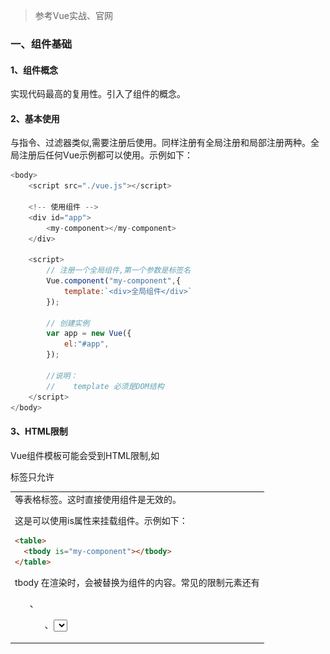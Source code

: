 > 参考Vue实战、官网

### 一、组件基础

#### 1、组件概念

实现代码最高的复用性。引入了组件的概念。

#### 2、基本使用

与指令、过滤器类似,需要注册后使用。同样注册有全局注册和局部注册两种。全局注册后任何Vue示例都可以使用。示例如下：

```js
<body>
    <script src="./vue.js"></script>

    <!-- 使用组件 -->
    <div id="app">
        <my-component></my-component>
    </div>
    
    <script>
        // 注册一个全局组件,第一个参数是标签名
        Vue.component("my-component",{
            template:`<div>全局组件</div>`
        });

        // 创建实例
        var app = new Vue({
            el:"#app",
        });

        //说明：
        //    template 必须是DOM结构
    </script>
</body>
```

#### 3、HTML限制

Vue组件模板可能会受到HTML限制,如<table>标签只允许<tr><td>等表格标签。这时直接使用组件是无效的。

这是可以使用is属性来挂载组件。示例如下：

```html
<table>
  <tbody is="my-component"></tbody>
</table>
```

tbody 在渲染时，会被替换为组件的内容。常见的限制元素还有<ul>、<ol>、<select>。

#### 4、数据选项
- data必须被定义为一个函数。
- data函数的返回值为一个对象

示例：
```js
<body>
    <script src="./vue.js"></script>

    <!-- 使用组件 -->
    <div id="app">
        <my-component></my-component>
        <my-component></my-component>
        <my-component></my-component>
    </div>
    
    <script>
        // 注册一个全局组件,第一个参数是标签名
        Vue.component("my-component",{
            template:`<button @click="counter++">{{counter}}</button>`,
            data: function(){
                return {counter:0};
            }
        });

        // 创建实例
        var app = new Vue({
            el:"#app",
        });

        //说明：
        //    data必须被定义为一个函数。
        //    data函数的返回值为一个对象
    </script>
</body>
```

###  二、props传递数据

#### 1、基本使用

**1)基本示例**

`父组件`向`子组件` 正向传递数据的过程通过props来实现。props的取值可以是字符串数组或者对象。

示例如下：

```html
<body>
    <script src="./vue.js"></script>

    <div id="app">
        <my-component message="来自父组件的数据"></my-component>
    </div>
    
    <script>
        Vue.component("my-component",{
            template:`<div>{{message}}</div>`,
            props:['message'],
        });

        var app = new Vue({
            el:"#app",
        });
    </script>
</body>
```

渲染结果为：

```html
<div id="app"><div>来自父组件的数据</div></div>
```

**2)注意事项**

由于HTML特性不区分大小写，当使用DOM模板时,驼峰命名的props名称要转为短横杠命名。

```html
props:["warningText"]
<my-component warning-text="提示信息"></my-component>
```

如果使用的是字符串模板可以忽略这些限制。

**3)动态props**

来自父组件的动态数据可以使用指令`v-bind`来动态绑定props的值。

示例：使用v-model绑定数据。父组件的数据子组件实时响应并更新模板。

```html
<body>
    <script src="./vue.js"></script>

    <div id="app">
        <input type="text" v-model="parentMessage">
        <my-component :message="parentMessage"></my-component>
    </div>
    
    <script>
        Vue.component("my-component",{
            template:`<div>{{message}}</div>`,
            props:['message'],
        });

        var app = new Vue({
            el:"#app",
            data:{
                parentMessage:"",
            }
        });
    </script>
</body>
```

#### 2、单向数据流
略。

#### 3、数据验证
对props传入的类型进行检查。

###  三、子组件与父组件通信

![组件通信](.\组件通信.bmp)

- 子组件向父组件通过自定义事件通信。
- 子组件使用`$emit()`来触发事件,父组件用`$on()`来监听子组件的事件。
- 父组件也可以直接在子组件的自定义标签上使用v-on来监听子组件触发的自定义事件。

#### 1、v-on监听子组件

如果子组件$emit()触发的是一个自定义事件，那么父组件只能使用v-on监听。

示例：

```html
<body>
    <script src="./vue.js"></script>

    <div id="app">
        <p>总数：{{ total }}</p>
        <my-component @increase="handleGetTotal" @reduce="handleGetTotal">
        </my-component>
    </div>

    <script>
        Vue.component("my-component", {
            template: `
               <div>
                    <button @click="handleIncrease">+1</button>
                    <button @click="handleReduce">-1</button>
               </div>
            `,
            data: function () {
                return {
                    counter: 0,
                }
            },
            methods: {
                handleIncrease: function () {
                    this.counter++;
                    this.$emit('increase', this.counter);
                },
                handleReduce: function () {
                    this.counter--;
                    this.$emit('reduce', this.counter);
                }
            }
        });

        var app = new Vue({
            el: "#app",
            data: {
                total: 0,
            },
            methods: {
                handleGetTotal: function (total) {
                    this.total = total;
                }
            }
        });
    </script>
</body>
```

渲染结果：
```html
<div id="app"><p>总数：-3</p> <div><button>+1</button> <button>-1</button></div></div>
```

#### 2、v-model监听子组件

如果子组件$emit()触发的是一个特殊的事件名`input`，那么父组件就可以使用v-model监听。

示例：

```html
<body>
    <script src="./vue.js"></script>

    <div id="app">
        <p>总数：{{ total }}</p>
        <my-component v-model="total">
        </my-component>
    </div>

    <script>
        Vue.component("my-component", {
            template: `
            <div>
                    <button @click="handleIncrease">+1</button>
                    <button @click="handleReduce">-1</button>
               </div>
            `,
            data: function () {
                return {
                    counter: 0,
                }
            },
            methods: {
                handleIncrease: function () {
                    this.counter++;
                    this.$emit('input', this.counter);
                },
                handleReduce: function () {
                    this.counter--;
                    this.$emit('input', this.counter);
                }
            }
        });

        var app = new Vue({
            el: "#app",
            data: {
                total: 0,
            },
            methods: {
                handleGetTotal: function (total) {
                    this.total = total;
                }
            }
        });
    </script>
</body>
```

### 四、非父子组件通信

#### 1、利用中央事件总线bus

起两个组件中介的作用。

示例：

```html
<body>
    <script src="./vue.js"></script>

    <div id="app">
        {{ message }}
        <component-a></component-a>
    </div>

    <script>
        var bus = new Vue();

        Vue.component("component-a", {
            template: `<button @click="handleEvent">传递事件</button>`,

            methods: {
                handleEvent: function () {
                   bus.$emit('on-message', '来自组件component-a的内容');
                },
            }
        });

        var app = new Vue({
            el: "#app",
            data: {
                message: '',
            },
            mounted () {
                var _this = this;
                bus.$on('on-message',function(msg){
                    _this.message = msg;
                });
            }
        });
    </script>
</body>
```

#### 2、父链

#### 3、子组件索引

### 五、插槽slot

#### 1、作用域

**1)showChild 绑定的是父组件的数据 。**

```html
<body>
    <script src="./vue.js"></script>
    <div id="app">
        <child-component v-show="showChild"></child-component>
    </div>

    <script>
        Vue.component('child-component',{
            template:`<div>子组件</div>`
        });

        var app = new Vue({
            el:'#app',
            data:{
                showChild:true
            }
        });
    </script>
</body>
```

**2)showChild 绑定的是子组件的数据** 



```html
<body>
    <script src="./vue.js"></script>
    <div id="app">
        <child-component></child-component>
    </div>

    <script>
        Vue.component('child-component',{
            template:`<div v-show="showChild">子组件</div>`
        });

        var app = new Vue({
            el:'#app',
            data:{
                showChild:true
            }
        });
    </script>
</body>
```

#### 2、slot用法

**1)单个Slot**

在子组件内使用特殊的<slot>元素就可以为这个子组件开启一个slot(插槽)，在父组件模板里，插入在子组件标签内的所有内容将替换子组件的<slot>标签即它的内容。

**示例：**

```html
<body>
    <script src="./vue.js"></script>
    <div id="app">
        <child-component>
            <p>分发的内容</p>
            <p>更多分发的内容</p>
        </child-component>
    </div>

    <script>
        Vue.component('child-component', {
            template: ` 
            <div>
                <slot>
                    <p>如果父组件没有插入内容,我将作为默认出现</p>
                </slot>
            </div>`,
        });

        var app = new Vue({
            el: '#app',
        });
    </script>
</body>
```

**2)具名slot**

给<slot>元素指定一个name后，可以分发多个内容,具名slot可以与单个slot共存。

示例：

```html
<body>
    <script src="./vue.js"></script>
    <div id="app">
        <child-component>
            <h2 slot="header">标题</h2>
            <p>分发的内容</p>
            <p>更多分发的内容</p>
            <div slot="footer">底部信息</div>
        </child-component>
    </div>

    <script>
        Vue.component('child-component', {
            template: ` 
                <div class="container">
                    <div class="header">
                        <slot name="header"></slot>
                    </div>

                    <div class="main">
                        <slot></slot>
                    </div>

                    <div class="footer">
                        <slot name="footer"></slot>
                    </div>
                </div>`,
        });

        var app = new Vue({
            el: '#app',
        });
    </script>
</body>
```

#### 3、作用域插槽

作用域插槽是一种特殊的slot,使用一个可以复用的模板替换已渲染元素。示例：

```html
<body>
    <script src="./vue.js"></script>
    <div id="app">
        <child-component>
            <template scope="props">
                <p>来自父组件的内容</p>
                <p>{{ props.msg }}</p>
            </template>
        </child-component>
    </div>

    <script>
        Vue.component('child-component', {
            template: ` 
                <div class="container">
                    <slot msg="来自子组件的内容"></slot>
                </div>`,
        });

        var app = new Vue({
            el: '#app',
        });
    </script>
</body>
```

作用域插槽更具代表性的用例是列表组件,允许组件自定义应该如何渲染列表的每一项。

#### 4、访问slot

略。



### 六、组件高级用法

#### 1、递归组件
#### 2、内联模板
#### 3、动态组件
#### 4、异步组件
<全文结束>

